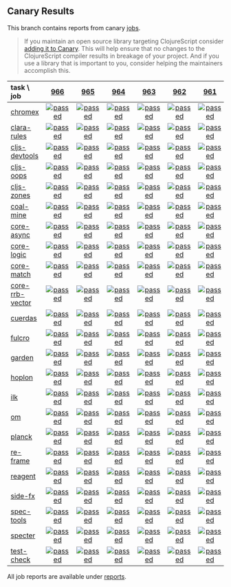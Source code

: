 ## Canary Results

This branch contains reports from canary [jobs](https://github.com/cljs-oss/canary/tree/jobs).

> If you maintain an open source library targeting ClojureScript consider [adding it to Canary](https://github.com/cljs-oss/canary/tree/master#how-to-participate). This will help ensure that no changes to the ClojureScript compiler results in breakage of your project. And if you use a library that is important to you, consider helping the maintainers accomplish this.

[//]: # (begin_overview_table)

| task \ job | <a href="reports/2019/06/12/job-000966-1.10.534-c4a51202" title="job #966 finished on 2019-06-12">966</a> | <a href="reports/2019/06/11/job-000965-1.10.534-c4a51202" title="job #965 finished on 2019-06-11">965</a> | <a href="reports/2019/06/10/job-000964-1.10.534-c4a51202" title="job #964 finished on 2019-06-10">964</a> | <a href="reports/2019/06/09/job-000963-1.10.534-c4a51202" title="job #963 finished on 2019-06-09">963</a> | <a href="reports/2019/06/08/job-000962-1.10.534-c4a51202" title="job #962 finished on 2019-06-08">962</a> | <a href="reports/2019/06/07/job-000961-1.10.534-c4a51202" title="job #961 finished on 2019-06-07">961</a> | <a href="reports/2019/06/06/job-000960-1.10.534-c4a51202" title="job #960 finished on 2019-06-06">960</a> | <a href="reports/2019/06/05/job-000959-1.10.534-c4a51202" title="job #959 finished on 2019-06-05">959</a> | <a href="reports/2019/06/04/job-000958-1.10.536-353e9a1b" title="job #958 finished on 2019-06-04">958</a> | <a href="reports/2019/06/04/job-000956-1.10.534-c4a51202" title="job #956 finished on 2019-06-04">956</a> |
| :--- | :---: | :---: | :---: | :---: | :---: | :---: | :---: | :---: | :---: | :---: |
| [chromex](https://github.com/binaryage/chromex) | <a href="reports/2019/06/12/job-000966-1.10.534-c4a51202#-chromex"><img title="passed" src="http://box.binaryage.com/s-passed.svg"><a> | <a href="reports/2019/06/11/job-000965-1.10.534-c4a51202#-chromex"><img title="passed" src="http://box.binaryage.com/s-passed.svg"><a> | <a href="reports/2019/06/10/job-000964-1.10.534-c4a51202#-chromex"><img title="passed" src="http://box.binaryage.com/s-passed.svg"><a> | <a href="reports/2019/06/09/job-000963-1.10.534-c4a51202#-chromex"><img title="passed" src="http://box.binaryage.com/s-passed.svg"><a> | <a href="reports/2019/06/08/job-000962-1.10.534-c4a51202#-chromex"><img title="passed" src="http://box.binaryage.com/s-passed.svg"><a> | <a href="reports/2019/06/07/job-000961-1.10.534-c4a51202#-chromex"><img title="passed" src="http://box.binaryage.com/s-passed.svg"><a> | <a href="reports/2019/06/06/job-000960-1.10.534-c4a51202#-chromex"><img title="passed" src="http://box.binaryage.com/s-passed.svg"><a> | <a href="reports/2019/06/05/job-000959-1.10.534-c4a51202#-chromex"><img title="passed" src="http://box.binaryage.com/s-passed.svg"><a> | <a href="reports/2019/06/04/job-000958-1.10.536-353e9a1b#-chromex"><img title="passed" src="http://box.binaryage.com/s-passed.svg"><a> | <a href="reports/2019/06/04/job-000956-1.10.534-c4a51202#-chromex"><img title="passed" src="http://box.binaryage.com/s-passed.svg"><a> |
| [clara-rules](https://github.com/cerner/clara-rules) | <a href="reports/2019/06/12/job-000966-1.10.534-c4a51202#-clara-rules"><img title="passed" src="http://box.binaryage.com/s-passed.svg"><a> | <a href="reports/2019/06/11/job-000965-1.10.534-c4a51202#-clara-rules"><img title="passed" src="http://box.binaryage.com/s-passed.svg"><a> | <a href="reports/2019/06/10/job-000964-1.10.534-c4a51202#-clara-rules"><img title="passed" src="http://box.binaryage.com/s-passed.svg"><a> | <a href="reports/2019/06/09/job-000963-1.10.534-c4a51202#-clara-rules"><img title="passed" src="http://box.binaryage.com/s-passed.svg"><a> | <a href="reports/2019/06/08/job-000962-1.10.534-c4a51202#-clara-rules"><img title="passed" src="http://box.binaryage.com/s-passed.svg"><a> | <a href="reports/2019/06/07/job-000961-1.10.534-c4a51202#-clara-rules"><img title="passed" src="http://box.binaryage.com/s-passed.svg"><a> | <a href="reports/2019/06/06/job-000960-1.10.534-c4a51202#-clara-rules"><img title="passed" src="http://box.binaryage.com/s-passed.svg"><a> | <a href="reports/2019/06/05/job-000959-1.10.534-c4a51202#-clara-rules"><img title="passed" src="http://box.binaryage.com/s-passed.svg"><a> | <a href="reports/2019/06/04/job-000958-1.10.536-353e9a1b#-clara-rules"><img title="passed" src="http://box.binaryage.com/s-passed.svg"><a> | <a href="reports/2019/06/04/job-000956-1.10.534-c4a51202#-clara-rules"><img title="passed" src="http://box.binaryage.com/s-passed.svg"><a> |
| [cljs-devtools](https://github.com/binaryage/cljs-devtools) | <a href="reports/2019/06/12/job-000966-1.10.534-c4a51202#-cljs-devtools"><img title="passed" src="http://box.binaryage.com/s-passed.svg"><a> | <a href="reports/2019/06/11/job-000965-1.10.534-c4a51202#-cljs-devtools"><img title="passed" src="http://box.binaryage.com/s-passed.svg"><a> | <a href="reports/2019/06/10/job-000964-1.10.534-c4a51202#-cljs-devtools"><img title="passed" src="http://box.binaryage.com/s-passed.svg"><a> | <a href="reports/2019/06/09/job-000963-1.10.534-c4a51202#-cljs-devtools"><img title="passed" src="http://box.binaryage.com/s-passed.svg"><a> | <a href="reports/2019/06/08/job-000962-1.10.534-c4a51202#-cljs-devtools"><img title="passed" src="http://box.binaryage.com/s-passed.svg"><a> | <a href="reports/2019/06/07/job-000961-1.10.534-c4a51202#-cljs-devtools"><img title="passed" src="http://box.binaryage.com/s-passed.svg"><a> | <a href="reports/2019/06/06/job-000960-1.10.534-c4a51202#-cljs-devtools"><img title="passed" src="http://box.binaryage.com/s-passed.svg"><a> | <a href="reports/2019/06/05/job-000959-1.10.534-c4a51202#-cljs-devtools"><img title="passed" src="http://box.binaryage.com/s-passed.svg"><a> | <a href="reports/2019/06/04/job-000958-1.10.536-353e9a1b#-cljs-devtools"><img title="passed" src="http://box.binaryage.com/s-passed.svg"><a> | <a href="reports/2019/06/04/job-000956-1.10.534-c4a51202#-cljs-devtools"><img title="passed" src="http://box.binaryage.com/s-passed.svg"><a> |
| [cljs-oops](https://github.com/binaryage/cljs-oops) | <a href="reports/2019/06/12/job-000966-1.10.534-c4a51202#-cljs-oops"><img title="passed" src="http://box.binaryage.com/s-passed.svg"><a> | <a href="reports/2019/06/11/job-000965-1.10.534-c4a51202#-cljs-oops"><img title="passed" src="http://box.binaryage.com/s-passed.svg"><a> | <a href="reports/2019/06/10/job-000964-1.10.534-c4a51202#-cljs-oops"><img title="passed" src="http://box.binaryage.com/s-passed.svg"><a> | <a href="reports/2019/06/09/job-000963-1.10.534-c4a51202#-cljs-oops"><img title="passed" src="http://box.binaryage.com/s-passed.svg"><a> | <a href="reports/2019/06/08/job-000962-1.10.534-c4a51202#-cljs-oops"><img title="passed" src="http://box.binaryage.com/s-passed.svg"><a> | <a href="reports/2019/06/07/job-000961-1.10.534-c4a51202#-cljs-oops"><img title="passed" src="http://box.binaryage.com/s-passed.svg"><a> | <a href="reports/2019/06/06/job-000960-1.10.534-c4a51202#-cljs-oops"><img title="passed" src="http://box.binaryage.com/s-passed.svg"><a> | <a href="reports/2019/06/05/job-000959-1.10.534-c4a51202#-cljs-oops"><img title="passed" src="http://box.binaryage.com/s-passed.svg"><a> | <a href="reports/2019/06/04/job-000958-1.10.536-353e9a1b#-cljs-oops"><img title="passed" src="http://box.binaryage.com/s-passed.svg"><a> | <a href="reports/2019/06/04/job-000956-1.10.534-c4a51202#-cljs-oops"><img title="passed" src="http://box.binaryage.com/s-passed.svg"><a> |
| [cljs-zones](https://github.com/binaryage/cljs-zones) | <a href="reports/2019/06/12/job-000966-1.10.534-c4a51202#-cljs-zones"><img title="passed" src="http://box.binaryage.com/s-passed.svg"><a> | <a href="reports/2019/06/11/job-000965-1.10.534-c4a51202#-cljs-zones"><img title="passed" src="http://box.binaryage.com/s-passed.svg"><a> | <a href="reports/2019/06/10/job-000964-1.10.534-c4a51202#-cljs-zones"><img title="passed" src="http://box.binaryage.com/s-passed.svg"><a> | <a href="reports/2019/06/09/job-000963-1.10.534-c4a51202#-cljs-zones"><img title="passed" src="http://box.binaryage.com/s-passed.svg"><a> | <a href="reports/2019/06/08/job-000962-1.10.534-c4a51202#-cljs-zones"><img title="passed" src="http://box.binaryage.com/s-passed.svg"><a> | <a href="reports/2019/06/07/job-000961-1.10.534-c4a51202#-cljs-zones"><img title="passed" src="http://box.binaryage.com/s-passed.svg"><a> | <a href="reports/2019/06/06/job-000960-1.10.534-c4a51202#-cljs-zones"><img title="passed" src="http://box.binaryage.com/s-passed.svg"><a> | <a href="reports/2019/06/05/job-000959-1.10.534-c4a51202#-cljs-zones"><img title="passed" src="http://box.binaryage.com/s-passed.svg"><a> | <a href="reports/2019/06/04/job-000958-1.10.536-353e9a1b#-cljs-zones"><img title="passed" src="http://box.binaryage.com/s-passed.svg"><a> | <a href="reports/2019/06/04/job-000956-1.10.534-c4a51202#-cljs-zones"><img title="passed" src="http://box.binaryage.com/s-passed.svg"><a> |
| [coal-mine](https://github.com/mfikes/coal-mine) | <a href="reports/2019/06/12/job-000966-1.10.534-c4a51202#-coal-mine"><img title="passed" src="http://box.binaryage.com/s-passed.svg"><a> | <a href="reports/2019/06/11/job-000965-1.10.534-c4a51202#-coal-mine"><img title="passed" src="http://box.binaryage.com/s-passed.svg"><a> | <a href="reports/2019/06/10/job-000964-1.10.534-c4a51202#-coal-mine"><img title="passed" src="http://box.binaryage.com/s-passed.svg"><a> | <a href="reports/2019/06/09/job-000963-1.10.534-c4a51202#-coal-mine"><img title="passed" src="http://box.binaryage.com/s-passed.svg"><a> | <a href="reports/2019/06/08/job-000962-1.10.534-c4a51202#-coal-mine"><img title="passed" src="http://box.binaryage.com/s-passed.svg"><a> | <a href="reports/2019/06/07/job-000961-1.10.534-c4a51202#-coal-mine"><img title="passed" src="http://box.binaryage.com/s-passed.svg"><a> | <a href="reports/2019/06/06/job-000960-1.10.534-c4a51202#-coal-mine"><img title="passed" src="http://box.binaryage.com/s-passed.svg"><a> | <a href="reports/2019/06/05/job-000959-1.10.534-c4a51202#-coal-mine"><img title="passed" src="http://box.binaryage.com/s-passed.svg"><a> | <a href="reports/2019/06/04/job-000958-1.10.536-353e9a1b#-coal-mine"><img title="passed" src="http://box.binaryage.com/s-passed.svg"><a> | <a href="reports/2019/06/04/job-000956-1.10.534-c4a51202#-coal-mine"><img title="passed" src="http://box.binaryage.com/s-passed.svg"><a> |
| [core-async](https://github.com/clojure/core.async) | <a href="reports/2019/06/12/job-000966-1.10.534-c4a51202#-core-async"><img title="passed" src="http://box.binaryage.com/s-passed.svg"><a> | <a href="reports/2019/06/11/job-000965-1.10.534-c4a51202#-core-async"><img title="passed" src="http://box.binaryage.com/s-passed.svg"><a> | <a href="reports/2019/06/10/job-000964-1.10.534-c4a51202#-core-async"><img title="passed" src="http://box.binaryage.com/s-passed.svg"><a> | <a href="reports/2019/06/09/job-000963-1.10.534-c4a51202#-core-async"><img title="passed" src="http://box.binaryage.com/s-passed.svg"><a> | <a href="reports/2019/06/08/job-000962-1.10.534-c4a51202#-core-async"><img title="passed" src="http://box.binaryage.com/s-passed.svg"><a> | <a href="reports/2019/06/07/job-000961-1.10.534-c4a51202#-core-async"><img title="passed" src="http://box.binaryage.com/s-passed.svg"><a> | <a href="reports/2019/06/06/job-000960-1.10.534-c4a51202#-core-async"><img title="passed" src="http://box.binaryage.com/s-passed.svg"><a> | <a href="reports/2019/06/05/job-000959-1.10.534-c4a51202#-core-async"><img title="passed" src="http://box.binaryage.com/s-passed.svg"><a> | <a href="reports/2019/06/04/job-000958-1.10.536-353e9a1b#-core-async"><img title="passed" src="http://box.binaryage.com/s-passed.svg"><a> | <a href="reports/2019/06/04/job-000956-1.10.534-c4a51202#-core-async"><img title="passed" src="http://box.binaryage.com/s-passed.svg"><a> |
| [core-logic](https://github.com/clojure/core.logic) | <a href="reports/2019/06/12/job-000966-1.10.534-c4a51202#-core-logic"><img title="passed" src="http://box.binaryage.com/s-passed.svg"><a> | <a href="reports/2019/06/11/job-000965-1.10.534-c4a51202#-core-logic"><img title="passed" src="http://box.binaryage.com/s-passed.svg"><a> | <a href="reports/2019/06/10/job-000964-1.10.534-c4a51202#-core-logic"><img title="passed" src="http://box.binaryage.com/s-passed.svg"><a> | <a href="reports/2019/06/09/job-000963-1.10.534-c4a51202#-core-logic"><img title="passed" src="http://box.binaryage.com/s-passed.svg"><a> | <a href="reports/2019/06/08/job-000962-1.10.534-c4a51202#-core-logic"><img title="passed" src="http://box.binaryage.com/s-passed.svg"><a> | <a href="reports/2019/06/07/job-000961-1.10.534-c4a51202#-core-logic"><img title="passed" src="http://box.binaryage.com/s-passed.svg"><a> | <a href="reports/2019/06/06/job-000960-1.10.534-c4a51202#-core-logic"><img title="passed" src="http://box.binaryage.com/s-passed.svg"><a> | <a href="reports/2019/06/05/job-000959-1.10.534-c4a51202#-core-logic"><img title="passed" src="http://box.binaryage.com/s-passed.svg"><a> | <a href="reports/2019/06/04/job-000958-1.10.536-353e9a1b#-core-logic"><img title="passed" src="http://box.binaryage.com/s-passed.svg"><a> | <a href="reports/2019/06/04/job-000956-1.10.534-c4a51202#-core-logic"><img title="passed" src="http://box.binaryage.com/s-passed.svg"><a> |
| [core-match](https://github.com/clojure/core.match) | <a href="reports/2019/06/12/job-000966-1.10.534-c4a51202#-core-match"><img title="passed" src="http://box.binaryage.com/s-passed.svg"><a> | <a href="reports/2019/06/11/job-000965-1.10.534-c4a51202#-core-match"><img title="passed" src="http://box.binaryage.com/s-passed.svg"><a> | <a href="reports/2019/06/10/job-000964-1.10.534-c4a51202#-core-match"><img title="passed" src="http://box.binaryage.com/s-passed.svg"><a> | <a href="reports/2019/06/09/job-000963-1.10.534-c4a51202#-core-match"><img title="passed" src="http://box.binaryage.com/s-passed.svg"><a> | <a href="reports/2019/06/08/job-000962-1.10.534-c4a51202#-core-match"><img title="passed" src="http://box.binaryage.com/s-passed.svg"><a> | <a href="reports/2019/06/07/job-000961-1.10.534-c4a51202#-core-match"><img title="passed" src="http://box.binaryage.com/s-passed.svg"><a> | <a href="reports/2019/06/06/job-000960-1.10.534-c4a51202#-core-match"><img title="passed" src="http://box.binaryage.com/s-passed.svg"><a> | <a href="reports/2019/06/05/job-000959-1.10.534-c4a51202#-core-match"><img title="passed" src="http://box.binaryage.com/s-passed.svg"><a> | <a href="reports/2019/06/04/job-000958-1.10.536-353e9a1b#-core-match"><img title="passed" src="http://box.binaryage.com/s-passed.svg"><a> | <a href="reports/2019/06/04/job-000956-1.10.534-c4a51202#-core-match"><img title="passed" src="http://box.binaryage.com/s-passed.svg"><a> |
| [core-rrb-vector](https://github.com/clojure/core.rrb-vector) | <a href="reports/2019/06/12/job-000966-1.10.534-c4a51202#-core-rrb-vector"><img title="passed" src="http://box.binaryage.com/s-passed.svg"><a> | <a href="reports/2019/06/11/job-000965-1.10.534-c4a51202#-core-rrb-vector"><img title="passed" src="http://box.binaryage.com/s-passed.svg"><a> | <a href="reports/2019/06/10/job-000964-1.10.534-c4a51202#-core-rrb-vector"><img title="passed" src="http://box.binaryage.com/s-passed.svg"><a> | <a href="reports/2019/06/09/job-000963-1.10.534-c4a51202#-core-rrb-vector"><img title="passed" src="http://box.binaryage.com/s-passed.svg"><a> | <a href="reports/2019/06/08/job-000962-1.10.534-c4a51202#-core-rrb-vector"><img title="passed" src="http://box.binaryage.com/s-passed.svg"><a> | <a href="reports/2019/06/07/job-000961-1.10.534-c4a51202#-core-rrb-vector"><img title="passed" src="http://box.binaryage.com/s-passed.svg"><a> | <a href="reports/2019/06/06/job-000960-1.10.534-c4a51202#-core-rrb-vector"><img title="passed" src="http://box.binaryage.com/s-passed.svg"><a> | <a href="reports/2019/06/05/job-000959-1.10.534-c4a51202#-core-rrb-vector"><img title="passed" src="http://box.binaryage.com/s-passed.svg"><a> | <a href="reports/2019/06/04/job-000958-1.10.536-353e9a1b#-core-rrb-vector"><img title="passed" src="http://box.binaryage.com/s-passed.svg"><a> | <a href="reports/2019/06/04/job-000956-1.10.534-c4a51202#-core-rrb-vector"><img title="passed" src="http://box.binaryage.com/s-passed.svg"><a> |
| [cuerdas](https://github.com/funcool/cuerdas) | <a href="reports/2019/06/12/job-000966-1.10.534-c4a51202#-cuerdas"><img title="passed" src="http://box.binaryage.com/s-passed.svg"><a> | <a href="reports/2019/06/11/job-000965-1.10.534-c4a51202#-cuerdas"><img title="passed" src="http://box.binaryage.com/s-passed.svg"><a> | <a href="reports/2019/06/10/job-000964-1.10.534-c4a51202#-cuerdas"><img title="passed" src="http://box.binaryage.com/s-passed.svg"><a> | <a href="reports/2019/06/09/job-000963-1.10.534-c4a51202#-cuerdas"><img title="passed" src="http://box.binaryage.com/s-passed.svg"><a> | <a href="reports/2019/06/08/job-000962-1.10.534-c4a51202#-cuerdas"><img title="passed" src="http://box.binaryage.com/s-passed.svg"><a> | <a href="reports/2019/06/07/job-000961-1.10.534-c4a51202#-cuerdas"><img title="passed" src="http://box.binaryage.com/s-passed.svg"><a> | <a href="reports/2019/06/06/job-000960-1.10.534-c4a51202#-cuerdas"><img title="passed" src="http://box.binaryage.com/s-passed.svg"><a> | <a href="reports/2019/06/05/job-000959-1.10.534-c4a51202#-cuerdas"><img title="passed" src="http://box.binaryage.com/s-passed.svg"><a> | <a href="reports/2019/06/04/job-000958-1.10.536-353e9a1b#-cuerdas"><img title="passed" src="http://box.binaryage.com/s-passed.svg"><a> | <a href="reports/2019/06/04/job-000956-1.10.534-c4a51202#-cuerdas"><img title="passed" src="http://box.binaryage.com/s-passed.svg"><a> |
| [fulcro](https://github.com/fulcrologic/fulcro) | <a href="reports/2019/06/12/job-000966-1.10.534-c4a51202#-fulcro"><img title="passed" src="http://box.binaryage.com/s-passed.svg"><a> | <a href="reports/2019/06/11/job-000965-1.10.534-c4a51202#-fulcro"><img title="passed" src="http://box.binaryage.com/s-passed.svg"><a> | <a href="reports/2019/06/10/job-000964-1.10.534-c4a51202#-fulcro"><img title="passed" src="http://box.binaryage.com/s-passed.svg"><a> | <a href="reports/2019/06/09/job-000963-1.10.534-c4a51202#-fulcro"><img title="passed" src="http://box.binaryage.com/s-passed.svg"><a> | <a href="reports/2019/06/08/job-000962-1.10.534-c4a51202#-fulcro"><img title="passed" src="http://box.binaryage.com/s-passed.svg"><a> | <a href="reports/2019/06/07/job-000961-1.10.534-c4a51202#-fulcro"><img title="passed" src="http://box.binaryage.com/s-passed.svg"><a> | <a href="reports/2019/06/06/job-000960-1.10.534-c4a51202#-fulcro"><img title="passed" src="http://box.binaryage.com/s-passed.svg"><a> | <a href="reports/2019/06/05/job-000959-1.10.534-c4a51202#-fulcro"><img title="passed" src="http://box.binaryage.com/s-passed.svg"><a> | <a href="reports/2019/06/04/job-000958-1.10.536-353e9a1b#-fulcro"><img title="passed" src="http://box.binaryage.com/s-passed.svg"><a> | <a href="reports/2019/06/04/job-000956-1.10.534-c4a51202#-fulcro"><img title="passed" src="http://box.binaryage.com/s-passed.svg"><a> |
| [garden](https://github.com/noprompt/garden) | <a href="reports/2019/06/12/job-000966-1.10.534-c4a51202#-garden"><img title="passed" src="http://box.binaryage.com/s-passed.svg"><a> | <a href="reports/2019/06/11/job-000965-1.10.534-c4a51202#-garden"><img title="passed" src="http://box.binaryage.com/s-passed.svg"><a> | <a href="reports/2019/06/10/job-000964-1.10.534-c4a51202#-garden"><img title="passed" src="http://box.binaryage.com/s-passed.svg"><a> | <a href="reports/2019/06/09/job-000963-1.10.534-c4a51202#-garden"><img title="passed" src="http://box.binaryage.com/s-passed.svg"><a> | <a href="reports/2019/06/08/job-000962-1.10.534-c4a51202#-garden"><img title="passed" src="http://box.binaryage.com/s-passed.svg"><a> | <a href="reports/2019/06/07/job-000961-1.10.534-c4a51202#-garden"><img title="passed" src="http://box.binaryage.com/s-passed.svg"><a> | <a href="reports/2019/06/06/job-000960-1.10.534-c4a51202#-garden"><img title="passed" src="http://box.binaryage.com/s-passed.svg"><a> | <a href="reports/2019/06/05/job-000959-1.10.534-c4a51202#-garden"><img title="passed" src="http://box.binaryage.com/s-passed.svg"><a> | <a href="reports/2019/06/04/job-000958-1.10.536-353e9a1b#-garden"><img title="passed" src="http://box.binaryage.com/s-passed.svg"><a> | <a href="reports/2019/06/04/job-000956-1.10.534-c4a51202#-garden"><img title="passed" src="http://box.binaryage.com/s-passed.svg"><a> |
| [hoplon](https://github.com/hoplon/hoplon) | <a href="reports/2019/06/12/job-000966-1.10.534-c4a51202#-hoplon"><img title="passed" src="http://box.binaryage.com/s-passed.svg"><a> | <a href="reports/2019/06/11/job-000965-1.10.534-c4a51202#-hoplon"><img title="passed" src="http://box.binaryage.com/s-passed.svg"><a> | <a href="reports/2019/06/10/job-000964-1.10.534-c4a51202#-hoplon"><img title="passed" src="http://box.binaryage.com/s-passed.svg"><a> | <a href="reports/2019/06/09/job-000963-1.10.534-c4a51202#-hoplon"><img title="passed" src="http://box.binaryage.com/s-passed.svg"><a> | <a href="reports/2019/06/08/job-000962-1.10.534-c4a51202#-hoplon"><img title="passed" src="http://box.binaryage.com/s-passed.svg"><a> | <a href="reports/2019/06/07/job-000961-1.10.534-c4a51202#-hoplon"><img title="passed" src="http://box.binaryage.com/s-passed.svg"><a> | <a href="reports/2019/06/06/job-000960-1.10.534-c4a51202#-hoplon"><img title="passed" src="http://box.binaryage.com/s-passed.svg"><a> | <a href="reports/2019/06/05/job-000959-1.10.534-c4a51202#-hoplon"><img title="passed" src="http://box.binaryage.com/s-passed.svg"><a> | <a href="reports/2019/06/04/job-000958-1.10.536-353e9a1b#-hoplon"><img title="passed" src="http://box.binaryage.com/s-passed.svg"><a> | <a href="reports/2019/06/04/job-000956-1.10.534-c4a51202#-hoplon"><img title="passed" src="http://box.binaryage.com/s-passed.svg"><a> |
| [ilk](https://github.com/mfikes/ilk) | <a href="reports/2019/06/12/job-000966-1.10.534-c4a51202#-ilk"><img title="passed" src="http://box.binaryage.com/s-passed.svg"><a> | <a href="reports/2019/06/11/job-000965-1.10.534-c4a51202#-ilk"><img title="passed" src="http://box.binaryage.com/s-passed.svg"><a> | <a href="reports/2019/06/10/job-000964-1.10.534-c4a51202#-ilk"><img title="passed" src="http://box.binaryage.com/s-passed.svg"><a> | <a href="reports/2019/06/09/job-000963-1.10.534-c4a51202#-ilk"><img title="passed" src="http://box.binaryage.com/s-passed.svg"><a> | <a href="reports/2019/06/08/job-000962-1.10.534-c4a51202#-ilk"><img title="passed" src="http://box.binaryage.com/s-passed.svg"><a> | <a href="reports/2019/06/07/job-000961-1.10.534-c4a51202#-ilk"><img title="passed" src="http://box.binaryage.com/s-passed.svg"><a> | <a href="reports/2019/06/06/job-000960-1.10.534-c4a51202#-ilk"><img title="passed" src="http://box.binaryage.com/s-passed.svg"><a> | <a href="reports/2019/06/05/job-000959-1.10.534-c4a51202#-ilk"><img title="passed" src="http://box.binaryage.com/s-passed.svg"><a> | <a href="reports/2019/06/04/job-000958-1.10.536-353e9a1b#-ilk"><img title="passed" src="http://box.binaryage.com/s-passed.svg"><a> | <a href="reports/2019/06/04/job-000956-1.10.534-c4a51202#-ilk"><img title="passed" src="http://box.binaryage.com/s-passed.svg"><a> |
| [om](https://github.com/omcljs/om) | <a href="reports/2019/06/12/job-000966-1.10.534-c4a51202#-om"><img title="passed" src="http://box.binaryage.com/s-passed.svg"><a> | <a href="reports/2019/06/11/job-000965-1.10.534-c4a51202#-om"><img title="passed" src="http://box.binaryage.com/s-passed.svg"><a> | <a href="reports/2019/06/10/job-000964-1.10.534-c4a51202#-om"><img title="passed" src="http://box.binaryage.com/s-passed.svg"><a> | <a href="reports/2019/06/09/job-000963-1.10.534-c4a51202#-om"><img title="passed" src="http://box.binaryage.com/s-passed.svg"><a> | <a href="reports/2019/06/08/job-000962-1.10.534-c4a51202#-om"><img title="passed" src="http://box.binaryage.com/s-passed.svg"><a> | <a href="reports/2019/06/07/job-000961-1.10.534-c4a51202#-om"><img title="passed" src="http://box.binaryage.com/s-passed.svg"><a> | <a href="reports/2019/06/06/job-000960-1.10.534-c4a51202#-om"><img title="passed" src="http://box.binaryage.com/s-passed.svg"><a> | <a href="reports/2019/06/05/job-000959-1.10.534-c4a51202#-om"><img title="passed" src="http://box.binaryage.com/s-passed.svg"><a> | <a href="reports/2019/06/04/job-000958-1.10.536-353e9a1b#-om"><img title="passed" src="http://box.binaryage.com/s-passed.svg"><a> | <a href="reports/2019/06/04/job-000956-1.10.534-c4a51202#-om"><img title="passed" src="http://box.binaryage.com/s-passed.svg"><a> |
| [planck](https://github.com/planck-repl/planck) | <a href="reports/2019/06/12/job-000966-1.10.534-c4a51202#-planck"><img title="passed" src="http://box.binaryage.com/s-passed.svg"><a> | <a href="reports/2019/06/11/job-000965-1.10.534-c4a51202#-planck"><img title="passed" src="http://box.binaryage.com/s-passed.svg"><a> | <a href="reports/2019/06/10/job-000964-1.10.534-c4a51202#-planck"><img title="passed" src="http://box.binaryage.com/s-passed.svg"><a> | <a href="reports/2019/06/09/job-000963-1.10.534-c4a51202#-planck"><img title="passed" src="http://box.binaryage.com/s-passed.svg"><a> | <a href="reports/2019/06/08/job-000962-1.10.534-c4a51202#-planck"><img title="passed" src="http://box.binaryage.com/s-passed.svg"><a> | <a href="reports/2019/06/07/job-000961-1.10.534-c4a51202#-planck"><img title="passed" src="http://box.binaryage.com/s-passed.svg"><a> | <a href="reports/2019/06/06/job-000960-1.10.534-c4a51202#-planck"><img title="passed" src="http://box.binaryage.com/s-passed.svg"><a> | <a href="reports/2019/06/05/job-000959-1.10.534-c4a51202#-planck"><img title="passed" src="http://box.binaryage.com/s-passed.svg"><a> | <a href="reports/2019/06/04/job-000958-1.10.536-353e9a1b#-planck"><img title="passed" src="http://box.binaryage.com/s-passed.svg"><a> | <a href="reports/2019/06/04/job-000956-1.10.534-c4a51202#-planck"><img title="passed" src="http://box.binaryage.com/s-passed.svg"><a> |
| [re-frame](https://github.com/Day8/re-frame) | <a href="reports/2019/06/12/job-000966-1.10.534-c4a51202#-re-frame"><img title="passed" src="http://box.binaryage.com/s-passed.svg"><a> | <a href="reports/2019/06/11/job-000965-1.10.534-c4a51202#-re-frame"><img title="passed" src="http://box.binaryage.com/s-passed.svg"><a> | <a href="reports/2019/06/10/job-000964-1.10.534-c4a51202#-re-frame"><img title="passed" src="http://box.binaryage.com/s-passed.svg"><a> | <a href="reports/2019/06/09/job-000963-1.10.534-c4a51202#-re-frame"><img title="passed" src="http://box.binaryage.com/s-passed.svg"><a> | <a href="reports/2019/06/08/job-000962-1.10.534-c4a51202#-re-frame"><img title="passed" src="http://box.binaryage.com/s-passed.svg"><a> | <a href="reports/2019/06/07/job-000961-1.10.534-c4a51202#-re-frame"><img title="passed" src="http://box.binaryage.com/s-passed.svg"><a> | <a href="reports/2019/06/06/job-000960-1.10.534-c4a51202#-re-frame"><img title="passed" src="http://box.binaryage.com/s-passed.svg"><a> | <a href="reports/2019/06/05/job-000959-1.10.534-c4a51202#-re-frame"><img title="passed" src="http://box.binaryage.com/s-passed.svg"><a> | <a href="reports/2019/06/04/job-000958-1.10.536-353e9a1b#-re-frame"><img title="passed" src="http://box.binaryage.com/s-passed.svg"><a> | <a href="reports/2019/06/04/job-000956-1.10.534-c4a51202#-re-frame"><img title="passed" src="http://box.binaryage.com/s-passed.svg"><a> |
| [reagent](https://github.com/reagent-project/reagent) | <a href="reports/2019/06/12/job-000966-1.10.534-c4a51202#-reagent"><img title="passed" src="http://box.binaryage.com/s-passed.svg"><a> | <a href="reports/2019/06/11/job-000965-1.10.534-c4a51202#-reagent"><img title="passed" src="http://box.binaryage.com/s-passed.svg"><a> | <a href="reports/2019/06/10/job-000964-1.10.534-c4a51202#-reagent"><img title="passed" src="http://box.binaryage.com/s-passed.svg"><a> | <a href="reports/2019/06/09/job-000963-1.10.534-c4a51202#-reagent"><img title="passed" src="http://box.binaryage.com/s-passed.svg"><a> | <a href="reports/2019/06/08/job-000962-1.10.534-c4a51202#-reagent"><img title="passed" src="http://box.binaryage.com/s-passed.svg"><a> | <a href="reports/2019/06/07/job-000961-1.10.534-c4a51202#-reagent"><img title="passed" src="http://box.binaryage.com/s-passed.svg"><a> | <a href="reports/2019/06/06/job-000960-1.10.534-c4a51202#-reagent"><img title="passed" src="http://box.binaryage.com/s-passed.svg"><a> | <a href="reports/2019/06/05/job-000959-1.10.534-c4a51202#-reagent"><img title="passed" src="http://box.binaryage.com/s-passed.svg"><a> | <a href="reports/2019/06/04/job-000958-1.10.536-353e9a1b#-reagent"><img title="passed" src="http://box.binaryage.com/s-passed.svg"><a> | <a href="reports/2019/06/04/job-000956-1.10.534-c4a51202#-reagent"><img title="passed" src="http://box.binaryage.com/s-passed.svg"><a> |
| [side-fx](https://github.com/cljsrn/side-fx) | <a href="reports/2019/06/12/job-000966-1.10.534-c4a51202#-side-fx"><img title="passed" src="http://box.binaryage.com/s-passed.svg"><a> | <a href="reports/2019/06/11/job-000965-1.10.534-c4a51202#-side-fx"><img title="passed" src="http://box.binaryage.com/s-passed.svg"><a> | <a href="reports/2019/06/10/job-000964-1.10.534-c4a51202#-side-fx"><img title="passed" src="http://box.binaryage.com/s-passed.svg"><a> | <a href="reports/2019/06/09/job-000963-1.10.534-c4a51202#-side-fx"><img title="passed" src="http://box.binaryage.com/s-passed.svg"><a> | <a href="reports/2019/06/08/job-000962-1.10.534-c4a51202#-side-fx"><img title="passed" src="http://box.binaryage.com/s-passed.svg"><a> | <a href="reports/2019/06/07/job-000961-1.10.534-c4a51202#-side-fx"><img title="passed" src="http://box.binaryage.com/s-passed.svg"><a> | <a href="reports/2019/06/06/job-000960-1.10.534-c4a51202#-side-fx"><img title="passed" src="http://box.binaryage.com/s-passed.svg"><a> | <a href="reports/2019/06/05/job-000959-1.10.534-c4a51202#-side-fx"><img title="passed" src="http://box.binaryage.com/s-passed.svg"><a> | <a href="reports/2019/06/04/job-000958-1.10.536-353e9a1b#-side-fx"><img title="passed" src="http://box.binaryage.com/s-passed.svg"><a> | <a href="reports/2019/06/04/job-000956-1.10.534-c4a51202#-side-fx"><img title="passed" src="http://box.binaryage.com/s-passed.svg"><a> |
| [spec-tools](https://github.com/metosin/spec-tools) | <a href="reports/2019/06/12/job-000966-1.10.534-c4a51202#-spec-tools"><img title="passed" src="http://box.binaryage.com/s-passed.svg"><a> | <a href="reports/2019/06/11/job-000965-1.10.534-c4a51202#-spec-tools"><img title="passed" src="http://box.binaryage.com/s-passed.svg"><a> | <a href="reports/2019/06/10/job-000964-1.10.534-c4a51202#-spec-tools"><img title="passed" src="http://box.binaryage.com/s-passed.svg"><a> | <a href="reports/2019/06/09/job-000963-1.10.534-c4a51202#-spec-tools"><img title="passed" src="http://box.binaryage.com/s-passed.svg"><a> | <a href="reports/2019/06/08/job-000962-1.10.534-c4a51202#-spec-tools"><img title="passed" src="http://box.binaryage.com/s-passed.svg"><a> | <a href="reports/2019/06/07/job-000961-1.10.534-c4a51202#-spec-tools"><img title="passed" src="http://box.binaryage.com/s-passed.svg"><a> | <a href="reports/2019/06/06/job-000960-1.10.534-c4a51202#-spec-tools"><img title="passed" src="http://box.binaryage.com/s-passed.svg"><a> | <a href="reports/2019/06/05/job-000959-1.10.534-c4a51202#-spec-tools"><img title="passed" src="http://box.binaryage.com/s-passed.svg"><a> | <a href="reports/2019/06/04/job-000958-1.10.536-353e9a1b#-spec-tools"><img title="passed" src="http://box.binaryage.com/s-passed.svg"><a> | <a href="reports/2019/06/04/job-000956-1.10.534-c4a51202#-spec-tools"><img title="passed" src="http://box.binaryage.com/s-passed.svg"><a> |
| [specter](https://github.com/nathanmarz/specter) | <a href="reports/2019/06/12/job-000966-1.10.534-c4a51202#-specter"><img title="passed" src="http://box.binaryage.com/s-passed.svg"><a> | <a href="reports/2019/06/11/job-000965-1.10.534-c4a51202#-specter"><img title="passed" src="http://box.binaryage.com/s-passed.svg"><a> | <a href="reports/2019/06/10/job-000964-1.10.534-c4a51202#-specter"><img title="passed" src="http://box.binaryage.com/s-passed.svg"><a> | <a href="reports/2019/06/09/job-000963-1.10.534-c4a51202#-specter"><img title="passed" src="http://box.binaryage.com/s-passed.svg"><a> | <a href="reports/2019/06/08/job-000962-1.10.534-c4a51202#-specter"><img title="passed" src="http://box.binaryage.com/s-passed.svg"><a> | <a href="reports/2019/06/07/job-000961-1.10.534-c4a51202#-specter"><img title="passed" src="http://box.binaryage.com/s-passed.svg"><a> | <a href="reports/2019/06/06/job-000960-1.10.534-c4a51202#-specter"><img title="passed" src="http://box.binaryage.com/s-passed.svg"><a> | <a href="reports/2019/06/05/job-000959-1.10.534-c4a51202#-specter"><img title="passed" src="http://box.binaryage.com/s-passed.svg"><a> | <a href="reports/2019/06/04/job-000958-1.10.536-353e9a1b#-specter"><img title="passed" src="http://box.binaryage.com/s-passed.svg"><a> | <a href="reports/2019/06/04/job-000956-1.10.534-c4a51202#-specter"><img title="passed" src="http://box.binaryage.com/s-passed.svg"><a> |
| [test-check](https://github.com/clojure/test.check) | <a href="reports/2019/06/12/job-000966-1.10.534-c4a51202#-test-check"><img title="passed" src="http://box.binaryage.com/s-passed.svg"><a> | <a href="reports/2019/06/11/job-000965-1.10.534-c4a51202#-test-check"><img title="passed" src="http://box.binaryage.com/s-passed.svg"><a> | <a href="reports/2019/06/10/job-000964-1.10.534-c4a51202#-test-check"><img title="passed" src="http://box.binaryage.com/s-passed.svg"><a> | <a href="reports/2019/06/09/job-000963-1.10.534-c4a51202#-test-check"><img title="passed" src="http://box.binaryage.com/s-passed.svg"><a> | <a href="reports/2019/06/08/job-000962-1.10.534-c4a51202#-test-check"><img title="passed" src="http://box.binaryage.com/s-passed.svg"><a> | <a href="reports/2019/06/07/job-000961-1.10.534-c4a51202#-test-check"><img title="passed" src="http://box.binaryage.com/s-passed.svg"><a> | <a href="reports/2019/06/06/job-000960-1.10.534-c4a51202#-test-check"><img title="passed" src="http://box.binaryage.com/s-passed.svg"><a> | <a href="reports/2019/06/05/job-000959-1.10.534-c4a51202#-test-check"><img title="passed" src="http://box.binaryage.com/s-passed.svg"><a> | <a href="reports/2019/06/04/job-000958-1.10.536-353e9a1b#-test-check"><img title="passed" src="http://box.binaryage.com/s-passed.svg"><a> | <a href="reports/2019/06/04/job-000956-1.10.534-c4a51202#-test-check"><img title="passed" src="http://box.binaryage.com/s-passed.svg"><a> |

[//]: # (end_overview_table)

All job reports are available under [reports](reports).
